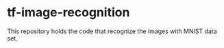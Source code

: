 # tf-image-recognition
This repository holds the code that recognize the images with MNIST data set.
